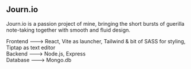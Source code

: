 
## Journ.io 
Journ.io is a passion project of mine, bringing the short bursts of guerilla note-taking together with smooth and fluid design.

Frontend ---> React, Vite as launcher, Tailwind & bit of SASS for styling, Tiptap as text editor
<br>Backend ---> Node.js, Express
<br>Database ---> Mongo.db
